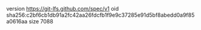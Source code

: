 version https://git-lfs.github.com/spec/v1
oid sha256:c2bf6cb1db91a2fc42aa26fdcfb1f9e9c37285e91d5bf8abedd0a9f85a0616aa
size 7088
